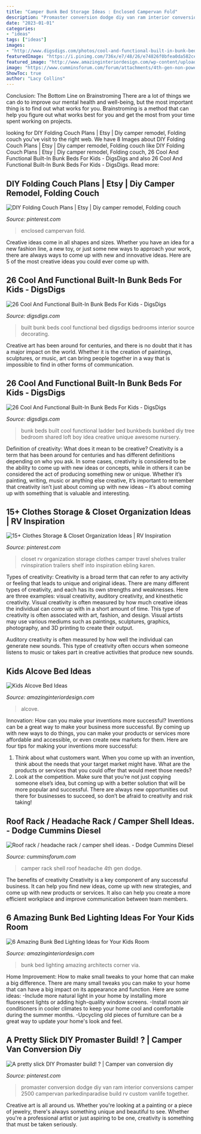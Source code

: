 ```yaml
---
title: "Camper Bunk Bed Storage Ideas : Enclosed Campervan Fold"
description: "Promaster conversion dodge diy van ram interior conversions camper 2500 campervan parkedinparadise build rv custom vanlife together"
date: "2023-01-01"
categories:
- "ideas"
tags: ["ideas"]
images:
- "http://www.digsdigs.com/photos/cool-and-functional-built-in-bunk-beds-for-kids-11-554x739.jpg"
featuredImage: "https://i.pinimg.com/736x/e7/48/26/e74826f0bfea0da582ced8a1aba304b2.jpg"
featured_image: "http://www.amazinginteriordesign.com/wp-content/uploads/2020/08/4-18.jpg"
image: "https://www.cumminsforum.com/forum/attachments/4th-gen-non-powertrain/685242d1502456397-roof-rack-headache-rack-camper-shell-ideas-rack2.jpg"
ShowToc: true
author: "Lacy Collins"
---
```



Conclusion: The Bottom Line on Brainstroming
There are a lot of things we can do to improve our mental health and well-being, but the most important thing is to find out what works for you. Brainstroming is a method that can help you figure out what works best for you and get the most from your time spent working on projects.

	

		
looking for DIY Folding Couch Plans | Etsy | Diy camper remodel, Folding couch you've visit to the right web. We have 8 Images about DIY Folding Couch Plans | Etsy | Diy camper remodel, Folding couch like DIY Folding Couch Plans | Etsy | Diy camper remodel, Folding couch, 26 Cool And Functional Built-In Bunk Beds For Kids - DigsDigs and also 26 Cool And Functional Built-In Bunk Beds For Kids - DigsDigs. Read more:
		
    
## DIY Folding Couch Plans | Etsy | Diy Camper Remodel, Folding Couch

<img loading=lazy src="https://i.pinimg.com/736x/55/13/08/551308657b5502c5f7c4ffe6bb4a33f2.jpg" onerror="this.onerror=null;this.src='https://tse2.mm.bing.net/th?id=OIP.Jcp0iTd4J66qE8JjnrvtrwHaHa&amp;pid=15.1';" alt="DIY Folding Couch Plans | Etsy | Diy camper remodel, Folding couch">

_Source: pinterest.com_

>enclosed campervan fold. 

	

Creative ideas come in all shapes and sizes. Whether you have an idea for a new fashion line, a new toy, or just some new ways to approach your work, there are always ways to come up with new and innovative ideas. Here are 5 of the most creative ideas you could ever come up with.

    
## 26 Cool And Functional Built-In Bunk Beds For Kids - DigsDigs

<img loading=lazy src="http://www.digsdigs.com/photos/cool-and-functional-built-in-bunk-beds-for-kids-8-554x738.jpg" onerror="this.onerror=null;this.src='https://tse4.mm.bing.net/th?id=OIP.f0vyeDyFh6n4hG3uDw3LfgHaJ3&amp;pid=15.1';" alt="26 Cool And Functional Built-In Bunk Beds For Kids - DigsDigs">

_Source: digsdigs.com_

>built bunk beds cool functional bed digsdigs bedrooms interior source decorating. 

	

Creative art has been around for centuries, and there is no doubt that it has a major impact on the world. Whether it is the creation of paintings, sculptures, or music, art can bring people together in a way that is impossible to find in other forms of communication.

    
## 26 Cool And Functional Built-In Bunk Beds For Kids - DigsDigs

<img loading=lazy src="http://www.digsdigs.com/photos/cool-and-functional-built-in-bunk-beds-for-kids-11-554x739.jpg" onerror="this.onerror=null;this.src='https://tse4.mm.bing.net/th?id=OIP.69uves_ql7TbfPi3f5Q30gHaJ4&amp;pid=15.1';" alt="26 Cool And Functional Built-In Bunk Beds For Kids - DigsDigs">

_Source: digsdigs.com_

>bunk beds built cool functional ladder bed bunkbeds bunkbed diy tree bedroom shared loft boy idea creative unique awesome nursery. 

	

Definition of creativity: What does it mean to be creative?
Creativity is a term that has been around for centuries and has different definitions depending on who you ask. In some cases, creativity is considered to be the ability to come up with new ideas or concepts, while in others it can be considered the act of producing something new or unique. Whether it’s painting, writing, music or anything else creative, it’s important to remember that creativity isn’t just about coming up with new ideas – it’s about coming up with something that is valuable and interesting.

    
## 15+ Clothes Storage &amp; Closet Organization Ideas | RV Inspiration

<img loading=lazy src="https://i.pinimg.com/736x/e7/48/26/e74826f0bfea0da582ced8a1aba304b2.jpg" onerror="this.onerror=null;this.src='https://tse1.mm.bing.net/th?id=OIP.FsCjMYHo71S-NDN2vM1FzQHaJ4&amp;pid=15.1';" alt="15+ Clothes Storage &amp; Closet Organization Ideas | RV Inspiration">

_Source: pinterest.com_

>closet rv organization storage clothes camper travel shelves trailer rvinspiration trailers shelf into inspiration ebling karen. 

	

Types of creativity:
Creativity is a broad term that can refer to any activity or feeling that leads to unique and original ideas. There are many different types of creativity, and each has its own strengths and weaknesses. Here are three examples: visual creativity, auditory creativity, and kinesthetic creativity.
Visual creativity is often measured by how much creative ideas the individual can come up with in a short amount of time. This type of creativity is often associated with art, fashion, and design. Visual artists may use various mediums such as paintings, sculptures, graphics, photography, and 3D printing to create their output.

Auditory creativity is often measured by how well the individual can generate new sounds. This type of creativity often occurs when someone listens to music or takes part in creative activities that produce new sounds.

    
## Kids Alcove Bed Ideas

<img loading=lazy src="http://www.amazinginteriordesign.com/wp-content/uploads/2020/08/4-18.jpg" onerror="this.onerror=null;this.src='https://tse2.mm.bing.net/th?id=OIP.eEzIn8wzRFKhYv1ntcSgUgHaLH&amp;pid=15.1';" alt="Kids Alcove Bed Ideas">

_Source: amazinginteriordesign.com_

>alcove. 

	

Innovation: How can you make your inventions more successful?
Inventions can be a great way to make your business more successful. By coming up with new ways to do things, you can make your products or services more affordable and accessible, or even create new markets for them. Here are four tips for making your inventions more successful:
1. Think about what customers want. When you come up with an invention, think about the needs that your target market might have. What are the products or services that you could offer that would meet those needs?
2. Look at the competition. Make sure that you’re not just copying someone else’s idea, but coming up with a better solution that will be more popular and successful. There are always new opportunities out there for businesses to succeed, so don’t be afraid to creativity and risk taking!

    
## Roof Rack / Headache Rack / Camper Shell Ideas. - Dodge Cummins Diesel

<img loading=lazy src="https://www.cumminsforum.com/forum/attachments/4th-gen-non-powertrain/685242d1502456397-roof-rack-headache-rack-camper-shell-ideas-rack2.jpg" onerror="this.onerror=null;this.src='https://tse2.mm.bing.net/th?id=OIP.9DYB6GiEYIZsdOt752-ziwHaFj&amp;pid=15.1';" alt="Roof rack / headache rack / camper shell ideas. - Dodge Cummins Diesel">

_Source: cumminsforum.com_

>camper rack shell roof headache 4th gen dodge. 

	

The benefits of creativity
Creativity is a key component of any successful business. It can help you find new ideas, come up with new strategies, and come up with new products or services. It also can help you create a more efficient workplace and improve communication between team members.

    
## 6 Amazing Bunk Bed Lighting Ideas For Your Kids Room

<img loading=lazy src="http://www.amazinginteriordesign.com/wp-content/uploads/2014/06/42.jpg" onerror="this.onerror=null;this.src='https://tse2.mm.bing.net/th?id=OIP.IBOxM1_19ZvvqMG0-f7SJAHaJD&amp;pid=15.1';" alt="6 Amazing Bunk Bed Lighting Ideas for Your Kids Room">

_Source: amazinginteriordesign.com_

>bunk bed lighting amazing architects corner via. 

	

Home Improvement: How to make small tweaks to your home that can make a big difference.
There are many small tweaks you can make to your home that can have a big impact on its appearance and function. Here are some ideas: 
-Include more natural light in your home by installing more fluorescent lights or adding high-quality window screens. 
-Install room air conditioners in cooler climates to keep your home cool and comfortable during the summer months. 
-Upcycling old pieces of furniture can be a great way to update your home's look and feel.

    
## A Pretty Slick DIY Promaster Build! ? | Camper Van Conversion Diy

<img loading=lazy src="https://i.pinimg.com/736x/a1/6e/0d/a16e0d1b90fcfa3f3eabb78f7cc004f5.jpg" onerror="this.onerror=null;this.src='https://tse3.mm.bing.net/th?id=OIP.tb5-W4Ju8KeJY8jn3pE__wHaJO&amp;pid=15.1';" alt="A pretty slick DIY Promaster build! ? | Camper van conversion diy">

_Source: pinterest.com_

>promaster conversion dodge diy van ram interior conversions camper 2500 campervan parkedinparadise build rv custom vanlife together. 

	

Creative art is all around us. Whether you're looking at a painting or a piece of jewelry, there's always something unique and beautiful to see. Whether you're a professional artist or just aspiring to be one, creativity is something that must be taken seriously.


